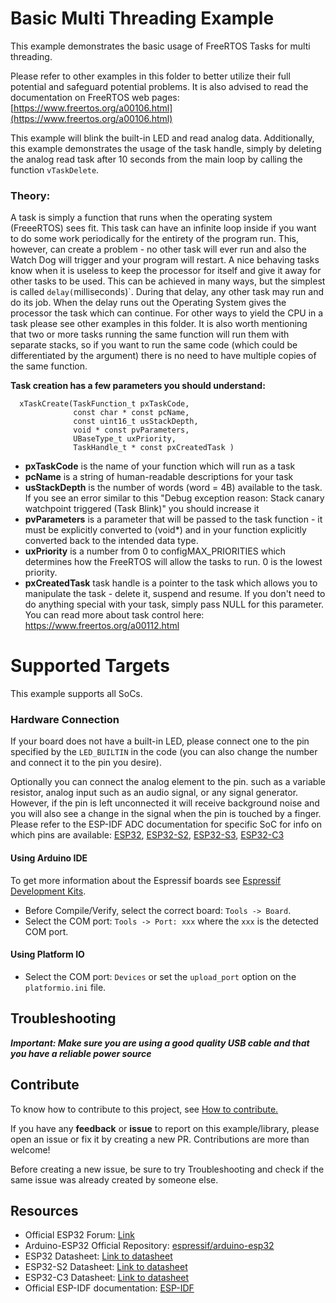 # Basic Multi Threading Example

This example demonstrates the basic usage of FreeRTOS Tasks for multi threading.

Please refer to other examples in this folder to better utilize their full potential and safeguard potential problems.
It is also advised to read the documentation on FreeRTOS web pages:
[https://www.freertos.org/a00106.html](https://www.freertos.org/a00106.html)

This example will blink the built-in LED and read analog data.
Additionally, this example demonstrates the usage of the task handle, simply by deleting the analog
read task after 10 seconds from the main loop by calling the function `vTaskDelete`.

### Theory:
A task is simply a function that runs when the operating system (FreeeRTOS) sees fit.
This task can have an infinite loop inside if you want to do some work periodically for the entirety of the program run.
This, however, can create a problem - no other task will ever run and also the Watch Dog will trigger and your program will restart.
A nice behaving tasks know when it is useless to keep the processor for itself and give it away for other tasks to be used.
This can be achieved in many ways, but the simplest is called `delay(`milliseconds)`.
During that delay, any other task may run and do its job.
When the delay runs out the Operating System gives the processor the task which can continue.
For other ways to yield the CPU in a task please see other examples in this folder.
It is also worth mentioning that two or more tasks running the same function will run them with separate stacks, so if you want to run the same code (which could be differentiated by the argument) there is no need to have multiple copies of the same function.

**Task creation has a few parameters you should understand:**
```
  xTaskCreate(TaskFunction_t pxTaskCode,
              const char * const pcName,
              const uint16_t usStackDepth,
              void * const pvParameters,
              UBaseType_t uxPriority,
              TaskHandle_t * const pxCreatedTask )
```
  - **pxTaskCode**      is the name of your function which will run as a task
  - **pcName**          is a string of human-readable descriptions for your task
  - **usStackDepth**    is the number of words (word = 4B) available to the task. If you see an error similar to this "Debug exception reason: Stack canary watchpoint triggered (Task Blink)" you should increase it
  - **pvParameters**    is a parameter that will be passed to the task function - it must be explicitly converted to (void*) and in your function explicitly converted back to the intended data type.
  - **uxPriority**      is a number from 0 to configMAX_PRIORITIES which determines how the FreeRTOS will allow the tasks to run. 0 is the lowest priority.
  - **pxCreatedTask**   task handle is a pointer to the task which allows you to manipulate the task - delete it, suspend and resume.
                    If you don't need to do anything special with your task, simply pass NULL for this parameter.
                    You can read more about task control here: https://www.freertos.org/a00112.html

# Supported Targets

This example supports all SoCs.

### Hardware Connection

If your board does not have a built-in LED, please connect one to the pin specified by the `LED_BUILTIN` in the code (you can also change the number and connect it to the pin you desire).

Optionally you can connect the analog element to the pin. such as a variable resistor, analog input such as an audio signal, or any signal generator. However, if the pin is left unconnected it will receive background noise and you will also see a change in the signal when the pin is touched by a finger.
Please refer to the ESP-IDF ADC documentation for specific SoC for info on which pins are available:
[ESP32](https://docs.espressif.com/projects/esp-idf/en/v4.4/esp32/api-reference/peripherals/adc.html),
 [ESP32-S2](https://docs.espressif.com/projects/esp-idf/en/v4.4/esp32s2/api-reference/peripherals/adc.html),
 [ESP32-S3](https://docs.espressif.com/projects/esp-idf/en/v4.4/esp32s3/api-reference/peripherals/adc.html),
 [ESP32-C3](https://docs.espressif.com/projects/esp-idf/en/v4.4/esp32c3/api-reference/peripherals/adc.html)


#### Using Arduino IDE

To get more information about the Espressif boards see [Espressif Development Kits](https://www.espressif.com/en/products/devkits).

* Before Compile/Verify, select the correct board: `Tools -> Board`.
* Select the COM port: `Tools -> Port: xxx` where the `xxx` is the detected COM port.

#### Using Platform IO

* Select the COM port: `Devices` or set the `upload_port` option on the `platformio.ini` file.

## Troubleshooting

***Important: Make sure you are using a good quality USB cable and that you have a reliable power source***

## Contribute

To know how to contribute to this project, see [How to contribute.](https://github.com/espressif/arduino-esp32/blob/master/CONTRIBUTING.rst)

If you have any **feedback** or **issue** to report on this example/library, please open an issue or fix it by creating a new PR. Contributions are more than welcome!

Before creating a new issue, be sure to try Troubleshooting and check if the same issue was already created by someone else.

## Resources

* Official ESP32 Forum: [Link](https://esp32.com)
* Arduino-ESP32 Official Repository: [espressif/arduino-esp32](https://github.com/espressif/arduino-esp32)
* ESP32 Datasheet: [Link to datasheet](https://www.espressif.com/sites/default/files/documentation/esp32_datasheet_en.pdf)
* ESP32-S2 Datasheet: [Link to datasheet](https://www.espressif.com/sites/default/files/documentation/esp32-s2_datasheet_en.pdf)
* ESP32-C3 Datasheet: [Link to datasheet](https://www.espressif.com/sites/default/files/documentation/esp32-c3_datasheet_en.pdf)
* Official ESP-IDF documentation: [ESP-IDF](https://idf.espressif.com)
